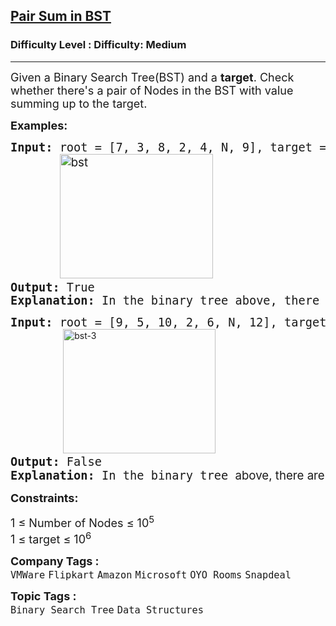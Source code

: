 <h2><a href="https://www.geeksforgeeks.org/problems/find-a-pair-with-given-target-in-bst/1">Pair Sum in BST</a></h2><h3>Difficulty Level : Difficulty: Medium</h3><hr><div class="problems_problem_content__Xm_eO"><p><span style="font-size: 18px;">Given a Binary Search Tree(BST) and a <strong>target</strong>. Check whether there's a pair of Nodes in the BST with value summing up to the target.&nbsp;</span></p>
<p><span style="font-size: 18px;"><strong>Examples:</strong></span></p>
<pre dir="ltr" style="position: relative;"><span style="font-size: 14pt;"><strong>Input:</strong> root = [7, 3, 8, 2, 4, N, 9], target = 12</span><br><span style="font-size: 14pt;">  &nbsp; &nbsp;  <img style="font-family: -apple-system, BlinkMacSystemFont, 'Segoe UI', Roboto, Oxygen, Ubuntu, Cantarell, 'Open Sans', 'Helvetica Neue', sans-serif;" src="https://media.geeksforgeeks.org/wp-content/uploads/20240821183540/bst.webp" srcset="https://media.geeksforgeeks.org/wp-content/uploads/20240821183540/bst.webp 245w,https://media.geeksforgeeks.org/wp-content/uploads/20240821183540/bst-100.webp 100w,https://media.geeksforgeeks.org/wp-content/uploads/20240821183540/bst-200.webp 200w" alt="bst" width="245" height="199" loading="auto"></span><br><span style="font-size: 14pt;"><strong>Output: </strong>True</span><br><span style="font-size: 14pt;"><strong>Explanation:</strong> In the binary tree above, there are two nodes (8 and 4) that add up to 12.</span><div class="open_grepper_editor" title="Edit &amp; Save To Grepper"></div></pre>
<pre dir="ltr" style="position: relative;"><strong style="font-size: 18.6667px;">Input: </strong><span style="font-size: 18.6667px;">root = [9, 5, 10, 2, 6, N, 12],</span><strong style="font-size: 18.6667px;"> </strong><span style="font-size: 18.6667px;">target = 23</span><br>          <img style="font-family: -apple-system, BlinkMacSystemFont, 'Segoe UI', Roboto, Oxygen, Ubuntu, Cantarell, 'Open Sans', 'Helvetica Neue', sans-serif;" src="https://media.geeksforgeeks.org/wp-content/uploads/20240821184007/bst-3.webp" srcset="https://media.geeksforgeeks.org/wp-content/uploads/20240821184007/bst-3.webp 244w,https://media.geeksforgeeks.org/wp-content/uploads/20240821184007/bst-3-100.webp 100w,https://media.geeksforgeeks.org/wp-content/uploads/20240821184007/bst-3-200.webp 200w" alt="bst-3" width="244" height="199" loading="lazy"><br><strong style="font-size: 18.6667px;">Output:&nbsp;</strong><span style="font-size: 18.6667px;">False</span><br><span style="font-size: 14pt;"><strong>Explanation:</strong> In the binary tree </span><span style="font-size: 14pt; font-family: -apple-system, BlinkMacSystemFont, 'Segoe UI', Roboto, Oxygen, Ubuntu, Cantarell, 'Open Sans', 'Helvetica Neue', sans-serif;">above, there are no such two nodes exists that add up to 23.</span><div class="open_grepper_editor" title="Edit &amp; Save To Grepper"></div></pre>
<p><span style="font-size: 18px;"><strong>Constraints:</strong></span></p>
<p><span style="font-size: 18px;">1 ≤ Number of Nodes ≤ 10<sup>5<br></sup></span><span style="font-size: 18px;">1 ≤ target ≤ 10<sup>6</sup></span></p></div><p><span style=font-size:18px><strong>Company Tags : </strong><br><code>VMWare</code>&nbsp;<code>Flipkart</code>&nbsp;<code>Amazon</code>&nbsp;<code>Microsoft</code>&nbsp;<code>OYO Rooms</code>&nbsp;<code>Snapdeal</code>&nbsp;<br><p><span style=font-size:18px><strong>Topic Tags : </strong><br><code>Binary Search Tree</code>&nbsp;<code>Data Structures</code>&nbsp;